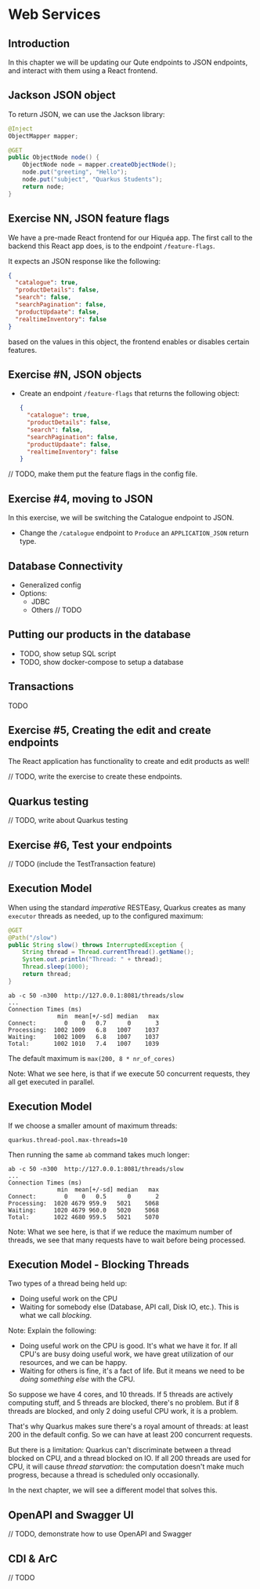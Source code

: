 # Web Services


## Introduction

In this chapter we will be updating our Qute endpoints to JSON endpoints, and interact with them using a React frontend.


## Jackson JSON object


To return JSON, we can use the Jackson library:

```java
@Inject
ObjectMapper mapper;

@GET
public ObjectNode node() {
    ObjectNode node = mapper.createObjectNode();
    node.put("greeting", "Hello");
    node.put("subject", "Quarkus Students");
    return node;
}
```


## Exercise NN, JSON feature flags

We have a pre-made React frontend for our Hiquéa app. The first call to the backend this React app does, is to the endpoint `/feature-flags`. 

It expects an JSON response like the following:

```json
{
  "catalogue": true,
  "productDetails": false,
  "search": false,
  "searchPagination": false,
  "productUpdaate": false,
  "realtimeInventory": false
}
```

based on the values in this object, the frontend enables or disables certain features.


## Exercise #N, JSON objects

* Create an endpoint `/feature-flags` that returns the following object:
  ```json
  {
    "catalogue": true,
    "productDetails": false,
    "search": false,
    "searchPagination": false,
    "productUpdaate": false,
    "realtimeInventory": false
  }
  ```

// TODO, make them put the feature flags in the config file.


## Exercise #4, moving to JSON 

In this exercise, we will be switching the Catalogue endpoint to JSON.

* Change the `/catalogue` endpoint to `Produce` an `APPLICATION_JSON` return type. 


## Database Connectivity

* Generalized config
* Options:
    * JDBC
    * Others // TODO
    


## Putting our products in the database

* TODO, show setup SQL script
* TODO, show docker-compose to setup a database


## Transactions

TODO


## Exercise #5, Creating the edit and create endpoints

The React application has functionality to create and edit products as well!

// TODO, write the exercise to create these endpoints.


## Quarkus testing

// TODO, write about Quarkus testing


## Exercise #6, Test your endpoints

// TODO (include the TestTransaction feature)


## Execution Model

When using the standard *imperative* RESTEasy, Quarkus creates as many `executor` threads as needed, up to the configured maximum:

```java [|6|]
@GET
@Path("/slow")
public String slow() throws InterruptedException {
    String thread = Thread.currentThread().getName();
    System.out.println("Thread: " + thread);
    Thread.sleep(1000);
    return thread;
}
```

``` [|1|8|]
ab -c 50 -n300  http://127.0.0.1:8081/threads/slow
...
Connection Times (ms)
              min  mean[+/-sd] median   max
Connect:        0    0   0.7      0       3
Processing:  1002 1009   6.8   1007    1037
Waiting:     1002 1009   6.8   1007    1037
Total:       1002 1010   7.4   1007    1039
```

The default maximum is `max(200, 8 * nr_of_cores)`

Note:
What we see here, is that if we execute 50 concurrent requests, they all get executed in parallel. 


## Execution Model

If we choose a smaller amount of maximum threads:

```quarkus.thread-pool.max-threads=10```

Then running the same `ab` command takes much longer:

``` [|8|]
ab -c 50 -n300  http://127.0.0.1:8081/threads/slow
...
Connection Times (ms)
              min  mean[+/-sd] median   max
Connect:        0    0   0.5      0       2
Processing:  1020 4679 959.9   5021    5068
Waiting:     1020 4679 960.0   5020    5068
Total:       1022 4680 959.5   5021    5070
```

Note:
What we see here, is that if we reduce the maximum number of threads, we see that many requests have to wait before being processed.


## Execution Model - Blocking Threads

Two types of a thread being held up:

* Doing useful work on the CPU
* Waiting for somebody else (Database, API call, Disk IO, etc.). This is what we call _blocking_.

Note:
Explain the following:
* Doing useful work on the CPU is good. It's what we have it for. If all CPU's are busy doing useful work, we have great utilization of our resources, and we can be happy.
* Waiting for others is fine, it's a fact of life. But it means we need to be *doing something else* with the CPU.

So suppose we have 4 cores, and 10 threads. If 5 threads are actively computing stuff, and 5 threads are blocked, there's no problem. But if 8 threads are blocked, and only 2 doing useful CPU work, it ís a problem. 

That's why Quarkus makes sure there's a royal amount of threads: at least 200 in the default config. So we can have at least 200 concurrent requests. 

But there is a limitation: Quarkus can't discriminate between a thread blocked on CPU, and a thread blocked on IO. If all 200 threads are used for CPU, it will cause _thread starvation_: the computation doesn't make much progress, because a thread is scheduled only occasionally.

In the next chapter, we will see a different model that solves this.


## OpenAPI and Swagger UI


// TODO, demonstrate how to use OpenAPI and Swagger


## CDI & ArC

// TODO
